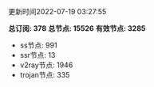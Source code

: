 更新时间2022-07-19 03:27:55

**总订阅: 378**
**总节点: 15526**
**有效节点: 3285**
- ss节点: 991
- ssr节点: 13
- v2ray节点: 1946
- trojan节点: 335
